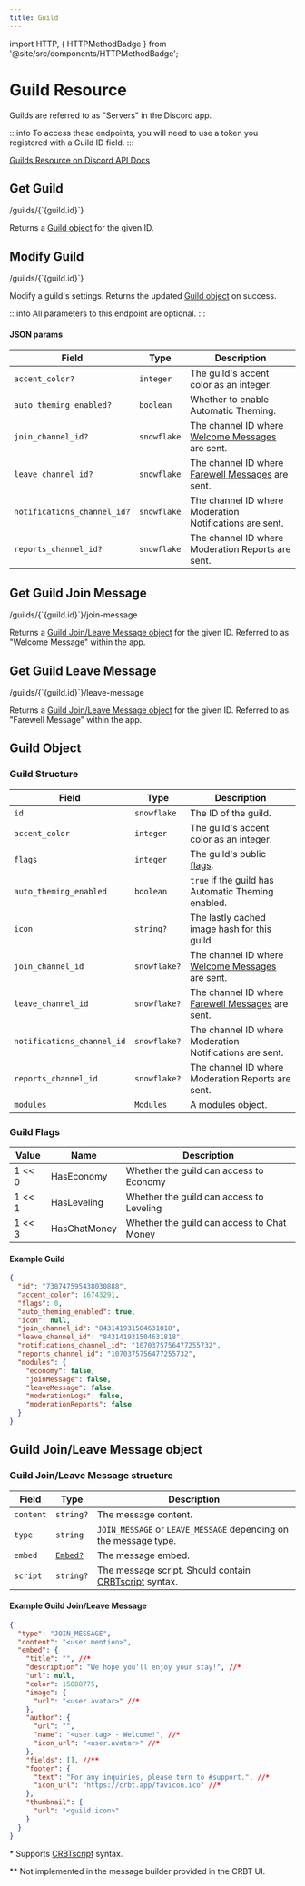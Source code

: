 ```yaml
---
title: Guild
---
```


import HTTP, { HTTPMethodBadge } from '@site/src/components/HTTPMethodBadge';

# Guild Resource

Guilds are referred to as "Servers" in the Discord app.

:::info
To access these endpoints, you will need to use a token you registered with a Guild ID field.
:::

[Guilds Resource on Discord API Docs](https://discord.com/developers/docs/resources/guild)

## Get Guild

<HTTPMethodBadge type="GET">
  /guilds/{`{guild.id}`}
</HTTPMethodBadge>

Returns a [Guild object](#guild-object) for the given ID.

## Modify Guild

<HTTPMethodBadge type="PATCH">
  /guilds/{`{guild.id}`}
</HTTPMethodBadge>

Modify a guild's settings. Returns the updated [Guild object](#guild-object) on success.

:::info
All parameters to this endpoint are optional.
:::

#### JSON params

| Field                       | Type        | Description                                                                  |
| --------------------------- | ----------- | ---------------------------------------------------------------------------- |
| `accent_color?`             | `integer`   | The guild's accent color as an integer.                                      |
| `auto_theming_enabled?`     | `boolean`   | Whether to enable Automatic Theming.                                         |
| `join_channel_id?`          | `snowflake` | The channel ID where [Welcome Messages](#get-guild-join-message) are sent.   |
| `leave_channel_id?`         | `snowflake` | The channel ID where [Farewell Messages](#get-guild-leave-message) are sent. |
| `notifications_channel_id?` | `snowflake` | The channel ID where Moderation Notifications are sent.                      |
| `reports_channel_id?`       | `snowflake` | The channel ID where Moderation Reports are sent.                            |

## Get Guild Join Message

<HTTPMethodBadge type="GET">
  /guilds/{`{guild.id}`}/join-message
</HTTPMethodBadge>

Returns a [Guild Join/Leave Message object](#guild-joinleave-message-object) for the given ID. Referred to as "Welcome Message" within the app.

## Get Guild Leave Message

<HTTPMethodBadge type="GET">
  /guilds/{`{guild.id}`}/leave-message
</HTTPMethodBadge>

Returns a [Guild Join/Leave Message object](#guild-joinleave-message-object) for the given ID. Referred to as "Farewell Message" within the app.

## Guild Object

### Guild Structure

| Field                      | Type         | Description                                                                                                    |
| -------------------------- | ------------ | -------------------------------------------------------------------------------------------------------------- |
| `id`                       | `snowflake`  | The ID of the guild.                                                                                           |
| `accent_color`             | `integer`    | The guild's accent color as an integer.                                                                        |
| `flags`                    | `integer`    | The guild's public [flags](#guild-flags).                                                                      |
| `auto_theming_enabled`     | `boolean`    | `true` if the guild has Automatic Theming enabled.                                                             |
| `icon`                     | `string?`    | The lastly cached [image hash](https://discord.com/developers/docs/reference#image-formatting) for this guild. |
| `join_channel_id`          | `snowflake?` | The channel ID where [Welcome Messages](#get-guild-join-message) are sent.                                     |
| `leave_channel_id`         | `snowflake?` | The channel ID where [Farewell Messages](#get-guild-leave-message) are sent.                                   |
| `notifications_channel_id` | `snowflake?` | The channel ID where Moderation Notifications are sent.                                                        |
| `reports_channel_id`       | `snowflake?` | The channel ID where Moderation Reports are sent.                                                              |
| `modules`                  | `Modules`    | A modules object.                                                                                              |

### Guild Flags

| Value  | Name         | Description                                |
| ------ | ------------ | ------------------------------------------ |
| 1 << 0 | HasEconomy   | Whether the guild can access to Economy    |
| 1 << 1 | HasLeveling  | Whether the guild can access to Leveling   |
| 1 << 3 | HasChatMoney | Whether the guild can access to Chat Money |

#### Example Guild

```json
{
  "id": "738747595438030888",
  "accent_color": 16743291,
  "flags": 0,
  "auto_theming_enabled": true,
  "icon": null,
  "join_channel_id": "843141931504631818",
  "leave_channel_id": "843141931504631818",
  "notifications_channel_id": "1070375756477255732",
  "reports_channel_id": "1070375756477255732",
  "modules": {
    "economy": false,
    "joinMessage": false,
    "leaveMessage": false,
    "moderationLogs": false,
    "moderationReports": false
  }
}
```

## Guild Join/Leave Message object

### Guild Join/Leave Message structure

| Field     | Type                                                                           | Description                                                                |
| --------- | ------------------------------------------------------------------------------ | -------------------------------------------------------------------------- |
| `content` | `string?`                                                                      | The message content.                                                       |
| `type`    | `string`                                                                       | `JOIN_MESSAGE` or `LEAVE_MESSAGE` depending on the message type.           |
| `embed`   | [`Embed?`](https://discord.com/developers/docs/resources/channel#embed-object) | The message embed.                                                         |
| `script`  | `string?`                                                                      | The message script. Should contain [CRBTscript](/crbtscript/intro) syntax. |

#### Example Guild Join/Leave Message

```json
{
  "type": "JOIN_MESSAGE",
  "content": "<user.mention>",
  "embed": {
    "title": "", //*
    "description": "We hope you'll enjoy your stay!", //*
    "url": null,
    "color": 15888775,
    "image": {
      "url": "<user.avatar>" //*
    },
    "author": {
      "url": "",
      "name": "<user.tag> - Welcome!", //*
      "icon_url": "<user.avatar>" //*
    },
    "fields": [], //**
    "footer": {
      "text": "For any inquiries, please turn to #support.", //*
      "icon_url": "https://crbt.app/favicon.ico" //*
    },
    "thumbnail": {
      "url": "<guild.icon>"
    }
  }
}
```

\* Supports [CRBTscript](/crbtscript/intro) syntax.

\*\* Not implemented in the message builder provided in the CRBT UI.
